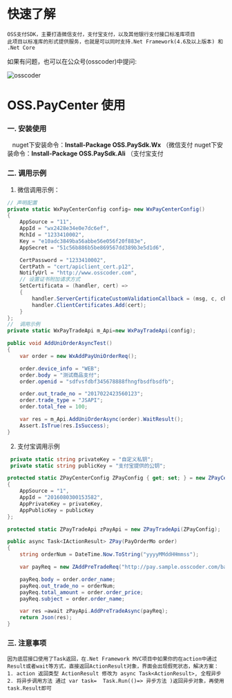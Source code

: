 # 快速了解
	OSS支付SDK，主要打造微信支付，支付宝支付，以及其他银行支付接口标准库项目
	此项目以标准库的形式提供服务，也就是可以同时支持.Net Framework(4.6及以上版本) 和 .Net Core
如果有问题，也可以在公众号(osscoder)中提问:

![osscoder](http://7xil4i.com1.z0.glb.clouddn.com/osscoder_icon.jpg)

# OSS.PayCenter 使用
### 一. 安装使用
      nuget下安装命令：**Install-Package OSS.PaySdk.Wx**	（微信支付
      nuget下安装命令：**Install-Package OSS.PaySdk.Ali**	（支付宝支付

### 二. 调用示例

1. 微信调用示例：

```csharp
// 声明配置
private static WxPayCenterConfig config= new WxPayCenterConfig()
{
    AppSource = "11",
    AppId = "wx2428e34e0e7dc6ef",
    MchId = "1233410002",
    Key = "e10adc3849ba56abbe56e056f20f883e",
    AppSecret = "51c56b886b5be869567dd389b3e5d1d6",

    CertPassword = "1233410002",
    CertPath = "cert/apiclient_cert.p12",
    NotifyUrl = "http://www.osscoder.com",
    // 设置证书附加请求方式
    SetCertificata = (handler, cert) =>
    {
        handler.ServerCertificateCustomValidationCallback = (msg, c, chain, sslErrors) => true;
        handler.ClientCertificates.Add(cert);
    }
};
//  调用示例
private static WxPayTradeApi m_Api=new WxPayTradeApi(config);

public void AddUniOrderAsyncTest()
{
    var order = new WxAddPayUniOrderReq();

    order.device_info = "WEB";
    order.body = "测试商品支付";
    order.openid = "sdfvsfdbf345678888fhngfbsdfbsdfb";

    order.out_trade_no = "2017022423560123";
    order.trade_type = "JSAPI";
    order.total_fee = 100;

    var res = m_Api.AddUniOrderAsync(order).WaitResult();
    Assert.IsTrue(res.IsSuccess);
}
```

2. 支付宝调用示例

```csharp
 private static string privateKey = "自定义私钥";
 private static string publicKey = "支付宝提供的公钥";

protected static ZPayCenterConfig ZPayConfig { get; set; } = new ZPayCenterConfig()
{
    AppSource = "1",
    AppId = "2016080300153582",
    AppPrivateKey = privateKey,
    AppPublicKey = publicKey
};

protected static ZPayTradeApi zPayApi = new ZPayTradeApi(ZPayConfig);

public async Task<IActionResult> ZPay(PayOrderMo order)
{
    string orderNum = DateTime.Now.ToString("yyyyMMddHHmmss");

    var payReq = new ZAddPreTradeReq("http://pay.sample.osscoder.com/base/ZCallBack");

    payReq.body = order.order_name;
    payReq.out_trade_no = orderNum;
    payReq.total_amount = order.order_price;
    payReq.subject = order.order_name;

    var res =await zPayApi.AddPreTradeAsync(payReq);
    return Json(res);
}
```

### 三. 注意事项
	
	因为底层接口使用了Task返回，在.Net Framework MVC项目中如果你的在action中通过 Result或者wait等方式，直接返回ActionResult对象，界面会出现假死状态，解决方案：
	1. action 返回类型 ActionResult 修改为 async Task<ActionResult>, 全程异步
	2. 将异步调用方法 通过 var task=  Task.Run(()=> 异步方法 )返回异步对象，再使用task.Result即可